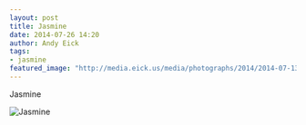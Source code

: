 ```yaml
---
layout: post
title: Jasmine
date: 2014-07-26 14:20
author: Andy Eick
tags: 
- jasmine
featured_image: "http://media.eick.us/media/photographs/2014/2014-07-13/EC14-2014-07-13-21-07-31.jpg"
---
```

Jasmine

![Jasmine](http://media.eick.us/media/photographs/2014/2014-07-13/EC14-2014-07-13-21-07-31.jpg)


